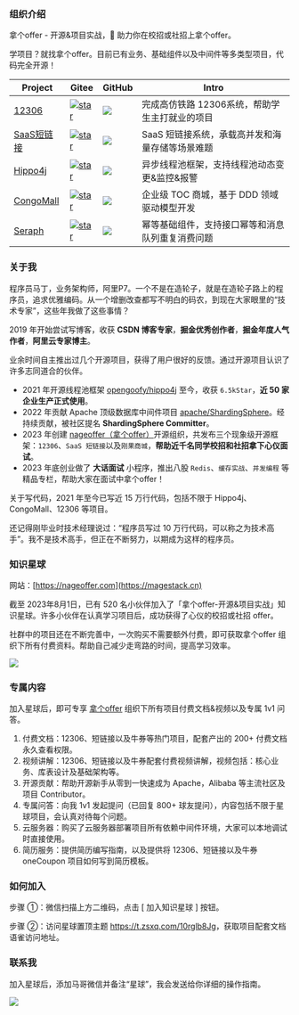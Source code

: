 ### 组织介绍


拿个offer - 开源&项目实战，🚀 助力你在校招或社招上拿个offer。

学项目？就找拿个offer。目前已有业务、基础组件以及中间件等多类型项目，代码完全开源！

| Project                                             | Gitee                                                        | GitHub                                                       | Intro                                            |
| --------------------------------------------------- | ------------------------------------------------------------ | ------------------------------------------------------------ | ------------------------------------------------ |
| [12306](https://gitee.com/nageoffer/12306)          | [![star](https://gitee.com/nageoffer/12306/badge/star.svg?theme=white)](https://gitee.com/nageoffer/12306/stargazers) | [![](https://img.shields.io/github/stars/nageoffer/12306?color=green&style=social)](https://github.com/nageoffer/12306) | 完成高仿铁路 12306系统，帮助学生主打就业的项目   |
| [SaaS短链接](https://gitee.com/nageoffer/shortlink) | [![star](https://gitee.com/nageoffer/shortlink/badge/star.svg?theme=white)](https://gitee.com/nageoffer/shortlink/stargazers) | [![](https://img.shields.io/github/stars/nageoffer/shortlink?color=green&style=social)](https://github.com/nageoffer/shortlink) | SaaS 短链接系统，承载高并发和海量存储等场景难题  |
| [Hippo4j](https://github.com/opengoofy/hippo4j)     | [![star](https://gitee.com/opengoofy/hippo4j/badge/star.svg?theme=white)](https://gitee.com/opengoofy/hippo4j/stargazers) | [![](https://img.shields.io/github/stars/opengoofy/hippo4j?color=green&style=social)](https://github.com/opengoofy/hippo4j) | 异步线程池框架，支持线程池动态变更&监控&报警     |
| [CongoMall](https://gitee.com/nageoffer/congomall)  | [![star](https://gitee.com/nageoffer/congomall/badge/star.svg?theme=white)](https://gitee.com/nageoffer/congomall/stargazers) | [![](https://img.shields.io/github/stars/nageoffer/congomall?color=green&style=social)](https://github.com/nageoffer/congomall) | 企业级 TOC 商城，基于 DDD 领域驱动模型开发       |
| [Seraph](https://gitee.com/nageoffer/seraph)        | [![star](https://gitee.com/nageoffer/seraph/badge/star.svg?theme=white)](https://gitee.com/nageoffer/seraph/stargazers) | [![](https://img.shields.io/github/stars/nageoffer/seraph?color=green&style=social)](https://github.com/nageoffer/seraph) | 幂等基础组件，支持接口幂等和消息队列重复消费问题 |

### 关于我

程序员马丁，业务架构师，阿里P7。一个不是在造轮子，就是在造轮子路上的程序员，追求优雅编码。从一个增删改查都写不明白的码农，到现在大家眼里的“技术专家”，这些年我做了这些事情？

2019 年开始尝试写博客，收获 **CSDN 博客专家**，**掘金优秀创作者**，**掘金年度人气作者**，**阿里云专家博主**。

业余时间自主推出过几个开源项目，获得了用户很好的反馈。通过开源项目认识了许多志同道合的伙伴。

- 2021 年开源线程池框架 [opengoofy/hippo4j](https://github.com/opengoofy/hippo4j) 至今，收获 `6.5kStar`，**近 50 家企业生产正式使用**。
- 2022 年贡献 Apache 顶级数据库中间件项目 [apache/ShardingSphere](https://github.com/apache/shardingsphere)。经持续贡献，被社区提名 **ShardingSphere Committer**。
- 2023 年创建 [nageoffer（拿个offer）](https://gitee.com/nageoffer)开源组织，共发布三个现象级开源框架：`12306`、`SaaS 短链接`以及`刚果商城`，**帮助近千名同学校招和社招拿下心仪面试**。
- 2023 年底创业做了 **大话面试** 小程序，推出八股 `Redis`、`缓存实战`、`并发编程` 等精品专栏，帮助大家在面试中拿个offer！

关于写代码，2021 年至今已写近 15 万行代码，包括不限于 Hippo4j、CongoMall、12306 等项目。

还记得刚毕业时技术经理说过：“程序员写过 10 万行代码，可以称之为技术高手”。我不是技术高手，但正在不断努力，以期成为这样的程序员。

### 知识星球

网站：[https://nageoffer.com](https://magestack.cn)

截至 2023年8月1日，已有 520 名小伙伴加入了「拿个offer-开源&项目实战」知识星球。许多小伙伴在认真学习项目后，成功获得了心仪的校招或社招 offer。

社群中的项目还在不断完善中，一次购买不需要额外付费，即可获取拿个offer 组织下所有付费资料。帮助自己减少走弯路的时间，提高学习效率。

![](https://images-machen.oss-cn-beijing.aliyuncs.com/51121244585524T12.JPG)

### 专属内容

加入星球后，即可专享 [拿个offer](https://magestack.cn) 组织下所有项目付费文档&视频以及专属 1v1 问答。

1. 付费文档：12306、短链接以及牛券等热门项目，配套产出的 200+ 付费文档永久查看权限。
2. 视频讲解：12306、短链接以及牛券配套付费视频讲解，视频包括：核心业务、库表设计及基础架构等。
3. 开源贡献：帮助开源新手从零到一快速成为 Apache，Alibaba 等主流社区及项目 Contributor。
4. 专属问答：向我 1v1 发起提问（已回复 800+ 球友提问），内容包括不限于星球项目，会认真对待每个问题。
5. 云服务器：购买了云服务器部署项目所有依赖中间件环境，大家可以本地调试时直接使用。
6. 简历服务：提供简历编写指南，以及提供将 12306、短链接以及牛券 oneCoupon 项目如何写到简历模板。

### 如何加入

步骤 ①：微信扫描上方二维码，点击 [ 加入知识星球 ] 按钮。

步骤 ②：访问星球置顶主题 <a href="https://t.zsxq.com/10Y3YuigM" target="_blank">https://t.zsxq.com/10rglb8Jg</a>，获取项目配套文档语雀访问地址。


### 联系我

加入星球后，添加马哥微信并备注“星球”，我会发送给你详细的操作指南。

![](https://foruda.gitee.com/images/1689065955024368403/12ccb00a_2262493.png)


